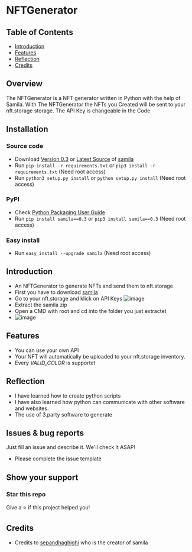 # NFTGenerator
## Table of Contents
- [Introduction](##Introduction)
- [Features](##Features)
- [Reflection](##Reflection)
- [Credits](##Credits)

## Overview
The NFTGenerator is a NFT generator written in Python with the help of Samila. With The NFTGenerator the NFTs you Created will be sent to your nft.storage storage. The API Key is changeable in the Code

## Installation
### Source code
- Download [Version 0.3](https://github.com/sepandhaghighi/samila/archive/v0.3.zip) or [Latest Source](https://github.com/sepandhaghighi/samila/archive/dev.zip) of [samila](https://github.com/sepandhaghighi/samila)
- Run ```pip install -r requirements.txt``` or ```pip3 install -r requirements.txt``` (Need root access)
- Run ```python3 setup.py install``` or ```python setup.py install``` (Need root access)

### PyPI
- Check [Python Packaging User Guide](https://packaging.python.org/installing/)
- Run ```pip install samila==0.3``` or ```pip3 install samila==0.3``` (Need root access)

### Easy install
- Run ```easy_install --upgrade samila``` (Need root access)

## Introduction 
- An NFTGenerator to generate NFTs and send them to nft.storage
- First you have to download [samila](https://github.com/sepandhaghighi/samila)
- Go to your nft.storage and klick on API Keys
![image](https://user-images.githubusercontent.com/96227533/146332099-e69aa974-5a64-40fd-9899-ea390efb32de.png)
- Extract the samila zip
- Open a CMD with root and cd into the folder you just extractet
- ![image](https://user-images.githubusercontent.com/96227533/146335024-6a704994-ab9c-4603-bcf9-b6f0b4e1f1c6.png)

## Features
-  You can use your own API
-  Your NFT will automatically be uploaded to your nft.storage inventory.
-  Every *VALID_COLOR* is supportet

## Reflection
- I have learned how to create python scripts
- I have also learned how python can communicate with other software and websites.
- The use of 3.party software to generate

## Issues & bug reports
Just fill an issue and describe it. We'll check it ASAP!

- Please complete the issue template

## Show your support
### Star this repo
Give a ⭐️ if this project helped you!

## Credits
- Credits to [sepandhaghighi](https://github.com/sepandhaghighi) who is the creator of samila
